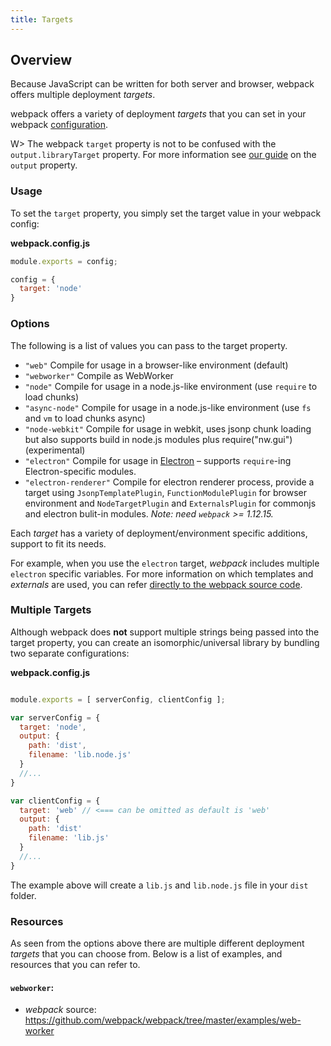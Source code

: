 ```yaml
---
title: Targets
---
```

## Overview

Because JavaScript can be written for both server and browser, webpack offers multiple deployment _targets_.

webpack offers a variety of deployment _targets_ that you can set in your webpack [configuration](./api/configuration).

W> The webpack `target` property is not to be confused with the `output.libraryTarget` property. For more information see [our guide](./concepts/output) on the `output` property.


### Usage

To set the `target` property, you simply set the target value in your webpack config: 


**webpack.config.js**

```javascript
module.exports = config;

config = {
  target: 'node'
}
```

### Options

The following is a list of values you can pass to the target property. 

* `"web"` Compile for usage in a browser-like environment (default)
* `"webworker"` Compile as WebWorker
* `"node"` Compile for usage in a node.js-like environment (use `require` to load chunks)
* `"async-node"` Compile for usage in a node.js-like environment (use `fs` and `vm` to load chunks async)
* `"node-webkit"` Compile for usage in webkit, uses jsonp chunk loading but also supports build in node.js modules plus require("nw.gui") (experimental)
* `"electron"` Compile for usage in [Electron](http://electron.atom.io/) – supports `require`-ing Electron-specific modules.
* `"electron-renderer"` Compile for electron renderer process, provide a target using `JsonpTemplatePlugin`, `FunctionModulePlugin` for browser environment and `NodeTargetPlugin` and `ExternalsPlugin` for commonjs and electron bulit-in modules. *Note: need `webpack` >= 1.12.15.*

Each _target_ has a variety of deployment/environment specific additions, support to fit its needs. 

For example, when you use the `electron` target, *webpack* includes multiple `electron` specific variables. For more information on which templates and _externals_ are used, you can refer [directly to the webpack source code](https://github.com/webpack/webpack/blob/master/lib/WebpackOptionsApply.js#L70-L185).

### Multiple Targets

Although webpack does **not** support multiple strings being passed into the target property, you can create an isomorphic/universal library by bundling two separate configurations: 

**webpack.config.js**
```javascript

module.exports = [ serverConfig, clientConfig ];

var serverConfig = {
  target: 'node',
  output: {
    path: 'dist',
    filename: 'lib.node.js'
  }
  //... 
}

var clientConfig = {
  target: 'web' // <=== can be omitted as default is 'web'
  output: {
    path: 'dist'
    filename: 'lib.js'
  }
  //...
}

```

The example above will create a `lib.js` and `lib.node.js` file in your `dist` folder.

### Resources

As seen from the options above there are multiple different deployment _targets_ that you can choose from. Below is a list of examples, and resources that you can refer to. 

#### `webworker`: 
 * *webpack* source: https://github.com/webpack/webpack/tree/master/examples/web-worker
